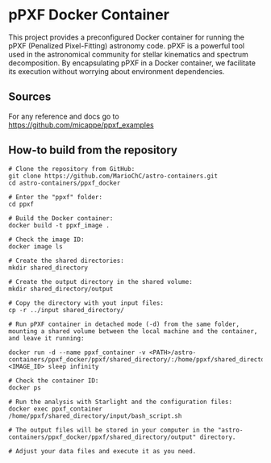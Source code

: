 # pPXF Docker Container

This project provides a preconfigured Docker container for running the pPXF (Penalized Pixel-Fitting) astronomy code. pPXF is a powerful tool used in the astronomical community for stellar kinematics and spectrum decomposition. By encapsulating pPXF in a Docker container, we facilitate its execution without worrying about environment dependencies.

## Sources

For any reference and docs go to https://github.com/micappe/ppxf_examples

## How-to build from the repository
```
# Clone the repository from GitHub:
git clone https://github.com/MarioChC/astro-containers.git
cd astro-containers/ppxf_docker

# Enter the "ppxf" folder:
cd ppxf

# Build the Docker container:
docker build -t ppxf_image .

# Check the image ID:
docker image ls

# Create the shared directories:
mkdir shared_directory

# Create the output directory in the shared volume:
mkdir shared_directory/output

# Copy the directory with yout input files:
cp -r ../input shared_directory/

# Run pPXF container in detached mode (-d) from the same folder, mounting a shared volume between the local machine and the container, and leave it running:

docker run -d --name ppxf_container -v <PATH>/astro-containers/ppxf_docker/ppxf/shared_directory/:/home/ppxf/shared_directory/ <IMAGE_ID> sleep infinity

# Check the container ID:
docker ps

# Run the analysis with Starlight and the configuration files:
docker exec ppxf_container /home/ppxf/shared_directory/input/bash_script.sh

# The output files will be stored in your computer in the "astro-containers/ppxf_docker/ppxf/shared_directory/output" directory.

# Adjust your data files and execute it as you need.
```
